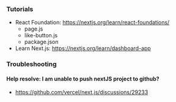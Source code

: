 ### Tutorials

- React Foundation: https://nextjs.org/learn/react-foundations/
    - page.js
    - like-button.js
    - package.json
- Learn Next.js: https://nextjs.org/learn/dashboard-app 


### Troubleshooting

#### Help resolve: I am unable to push nextJS project to github?
- https://github.com/vercel/next.js/discussions/29233
